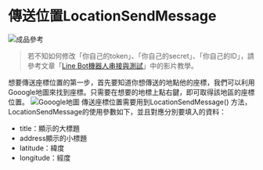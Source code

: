 # 傳送位置LocationSendMessage
![成品參考](https://i.imgur.com/RzwLDau.png)
> 若不知如何修改「你自己的token」、「你自己的secret」、「你自己的ID」，請參考文章「[Line Bot機器人串接與測試](/class?c=2&a=66)」中的影片教學。

想要傳送座標位置的第一步，首先要知道你想傳送的地點他的座標，我們可以利用Gooogle地圖來找到座標。只需要在想要的地標上點右鍵，即可取得該地區的座標位置。
![Gooogle地圖](https://i.imgur.com/tkuiOGP.png)
傳送座標位置需要用到LocationSendMessage() 方法，LocationSendMessage的使用參數如下，並且對應分別要填入的資料：

* title：顯示的大標題
* address顯示的小標題
* latitude：緯度
* longitude：經度
